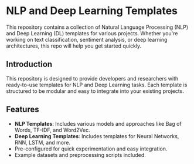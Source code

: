 # NLP and Deep Learning Templates

This repository contains a collection of Natural Language Processing (NLP) and Deep Learning (DL) templates for various projects. Whether you're working on text classification, sentiment analysis, or deep learning architectures, this repo will help you get started quickly.

## Introduction

This repository is designed to provide developers and researchers with ready-to-use templates for NLP and Deep Learning tasks. Each template is structured to be modular and easy to integrate into your existing projects.

## Features

- **NLP Templates**: Includes various models and approaches like Bag of Words, TF-IDF, and Word2Vec.
- **Deep Learning Templates**: Includes templates for Neural Networks, RNN, LSTM, and more.
- Pre-configured for quick experimentation and easy integration.
- Example datasets and preprocessing scripts included.
